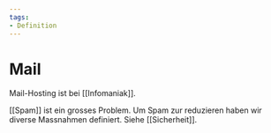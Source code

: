 ```yaml
---
tags:
- Definition
---
```

# Mail

Mail-Hosting ist bei [[Infomaniak]].

[[Spam]] ist ein grosses Problem. Um Spam zur reduzieren haben wir diverse Massnahmen definiert. Siehe [[Sicherheit]].

